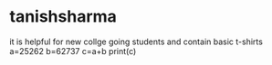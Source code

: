 # tanishsharma
it is helpful for new collge going students and contain basic t-shirts
a=25262
b=62737
c=a+b
print(c)

